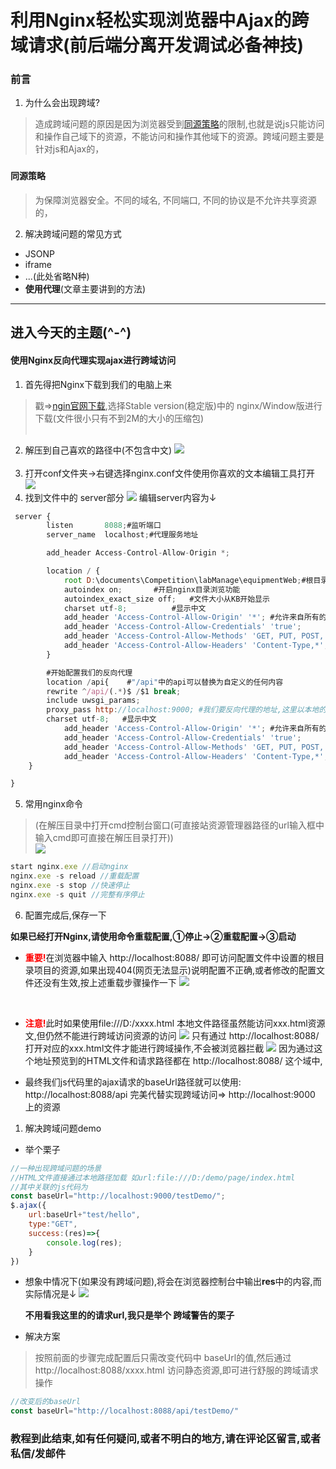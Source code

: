 # 利用Nginx轻松实现浏览器中Ajax的跨域请求(前后端分离开发调试必备神技)
### 前言
1. 为什么会出现跨域?
> 造成跨域问题的原因是因为浏览器受到[同源策略](#tycl)的限制,也就是说js只能访问和操作自己域下的资源，不能访问和操作其他域下的资源。跨域问题主要是针对js和Ajax的，
### <h4 id="tycl">同源策略</h4>
>为保障浏览器安全。不同的域名, 不同端口, 不同的协议是不允许共享资源的， 
2. 解决跨域问题的常见方式
* JSONP
* iframe
* ...(此处省略N种)
* **使用代理**(文章主要讲到的方法)
---
## 进入今天的主题(^-^)
#### 使用Nginx反向代理实现ajax进行跨域访问
1. 首先得把Nginx下载到我们的电脑上来
>戳=>[ngin官网下载](http://nginx.org/en/download.html),选择Stable version(稳定版)中的	nginx/Window版进行下载(文件很小只有不到2M的大小的压缩包)
<br><br>
2. 解压到自己喜欢的路径中(不包含中文)
![](https://img2018.cnblogs.com/blog/1504886/201906/1504886-20190613030106930-271236641.png)
<br><br>
3. 打开conf文件夹->右键选择nginx.conf文件使用你喜欢的文本编辑工具打开
![](https://img2018.cnblogs.com/blog/1504886/201906/1504886-20190613030328740-1138165436.png)
4. 找到文件中的 server部分
![](https://img2018.cnblogs.com/blog/1504886/201906/1504886-20190613030710701-1503007676.png)
编辑server内容为↓
```js
 server {
        listen       8088;#监听端口
        server_name  localhost;#代理服务地址

        add_header Access-Control-Allow-Origin *;

        location / {
            root D:\documents\Competition\labManage\equipmentWeb;#根目录!!,把这里路径设置为项目的根路径
            autoindex on;       #开启nginx目录浏览功能
            autoindex_exact_size off;   #文件大小从KB开始显示
            charset utf-8;          #显示中文
            add_header 'Access-Control-Allow-Origin' '*'; #允许来自所有的访问地址
            add_header 'Access-Control-Allow-Credentials' 'true';
            add_header 'Access-Control-Allow-Methods' 'GET, PUT, POST, DELETE, OPTIONS'; #支持请求方式
            add_header 'Access-Control-Allow-Headers' 'Content-Type,*';
        }

        #开始配置我们的反向代理
        location /api{    #"/api"中的api可以替换为自定义的任何内容
	    rewrite ^/api/(.*)$ /$1 break;
	    include uwsgi_params;
	    proxy_pass http://localhost:9000; #我们要反向代理的地址,这里以本地的tomcat服务器为例
	    charset utf-8;   #显示中文
            add_header 'Access-Control-Allow-Origin' '*'; #允许来自所有的访问地址
            add_header 'Access-Control-Allow-Credentials' 'true';
            add_header 'Access-Control-Allow-Methods' 'GET, PUT, POST, DELETE, OPTIONS'; #支持请求方式
            add_header 'Access-Control-Allow-Headers' 'Content-Type,*';
	}

}
```

5. 常用nginx命令
>(在解压目录中打开cmd控制台窗口(可直接站资源管理器路径的url输入框中输入cmd即可直接在解压目录打开))<br>
![](https://img2018.cnblogs.com/blog/1504886/201906/1504886-20190615095805337-160547788.png)
```js
start nginx.exe //启动nginx
nginx.exe -s reload //重载配置
nginx.exe -s stop //快速停止
nginx.exe -s quit //完整有序停止
```
6. 配置完成后,保存一下
   
**如果已经打开Nginx,请使用命令重载配置,①停止->②重载配置->③启动**
* <strong style="color:red;">重要!</strong>在浏览器中输入 http://localhost:8088/ 即可访问配置文件中设置的根目录项目的资源,如果出现404(网页无法显示)说明配置不正确,或者修改的配置文件还没有生效,按上述重载步骤操作一下
  ![](https://img2018.cnblogs.com/blog/1504886/201906/1504886-20190615100722167-419814526.png)

  <br/>
* <strong style="color:red;">注意!</strong>此时如果使用file:///D:/xxxx.html 本地文件路径虽然能访问xxx.html资源文,但仍然不能进行跨域访问资源的访问
![](https://img2018.cnblogs.com/blog/1504886/201906/1504886-20190615100605944-582875383.png)
  只有通过 http://localhost:8088/ 打开对应的xxx.html文件才能进行跨域操作,不会被浏览器拦截
![](https://img2018.cnblogs.com/blog/1504886/201906/1504886-20190615100722167-419814526.png)
 因为通过这个地址预览到的HTML文件和请求路径都在  http://localhost:8088/ 这个域中,
* 最终我们js代码里的ajax请求的baseUrl路径就可以使用:<br>
 http://localhost:8088/api 完美代替实现跨域访问=> http://localhost:9000 上的资源


1. 解决跨域问题demo
* 举个栗子
```js
//一种出现跨域问题的场景
//HTML文件直接通过本地路径加载 如url:file:///D:/demo/page/index.html
//其中关联的js代码为
const baseUrl="http://localhost:9000/testDemo/";
$.ajax({
    url:baseUrl+"test/hello",
    type:"GET",
    success:(res)=>{
        console.log(res);
    }
})
```
* 想象中情况下(如果没有跨域问题),将会在浏览器控制台中输出**res**中的内容,而实际情况是↓
  ![](https://img2018.cnblogs.com/blog/1504886/201906/1504886-20190613033103780-86400623.png) 
  
  **不用看我这里的的请求url,我只是举个 跨域警告的栗子**
* 解决方案
> 按照前面的步骤完成配置后只需改变代码中 baseUrl的值,然后通过  http://localhost:8088/xxxx.html 访问静态资源,即可进行舒服的跨域请求操作
```js
//改变后的baseUrl
const baseUrl="http://localhost:8088/api/testDemo/"
```
### 教程到此结束,如有任何疑问,或者不明白的地方,请在评论区留言,或者私信/发邮件
